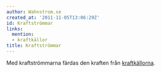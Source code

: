 ```yaml
---
author: Wahnstrom.se
created_at: '2011-11-05T13:06:29Z'
id: Kraftströmmar
links:
  mention:
  - kraftkällor
title: Kraftströmmar
---
```


Med kraftströmmarna färdas den kraften från [kraftkällorna].

  [kraftkällorna]: kraftkällor